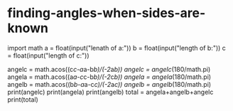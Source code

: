 # finding-angles-when-sides-are-known
import math
a = float(input("lenath of a:"))
b = float(input("length of b:"))
c = float(input("length of c:"))

angelc = math.acos((c*c-a*a-b*b)/(-2*a*b))
angelc = angelc*(180/math.pi)
angela = math.acos((a*a-c*c-b*b)/(-2*c*b))
angela = angela*(180/math.pi)
angelb = math.acos((b*b-a*a-c*c)/(-2*a*c))
angelb = angelb*(180/math.pi)
print(angelc)
print(angela)
print(angelb)
total = angela+angelb+angelc
print(total)
